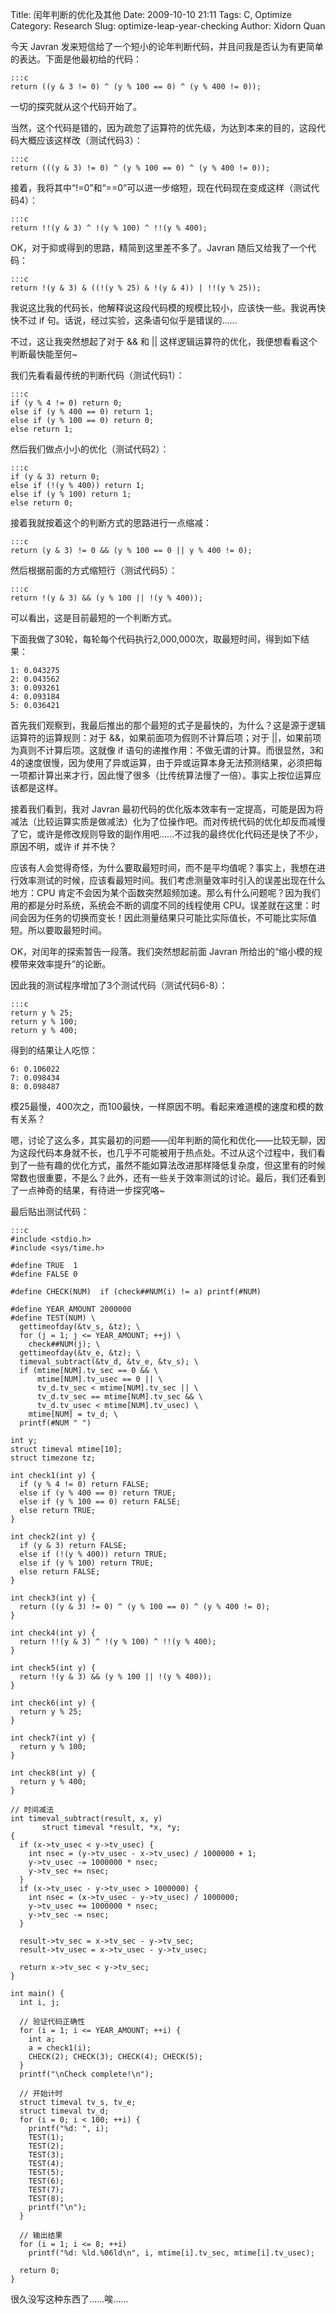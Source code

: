 Title: 闰年判断的优化及其他
Date: 2009-10-10 21:11
Tags: C, Optimize
Category: Research
Slug: optimize-leap-year-checking
Author: Xidorn Quan

今天 Javran 发来短信给了一个短小的论年判断代码，并且问我是否认为有更简单的表达。下面是他最初给的代码：

    :::c
    return ((y & 3 != 0) ^ (y % 100 == 0) ^ (y % 400 != 0));

一切的探究就从这个代码开始了。

当然，这个代码是错的，因为疏忽了运算符的优先级，为达到本来的目的，这段代码大概应该这样改（测试代码3）：

    :::c
    return (((y & 3) != 0) ^ (y % 100 == 0) ^ (y % 400 != 0));

接着，我将其中“!=0”和“==0”可以进一步缩短，现在代码现在变成这样（测试代码4）：

    :::c
    return !!(y & 3) ^ !(y % 100) ^ !!(y % 400);

OK，对于抑或得到的思路，精简到这里差不多了。Javran 随后又给我了一个代码：

    :::c
    return !(y & 3) & ((!(y % 25) & !(y & 4)) | !!(y % 25));

我说这比我的代码长，他解释说这段代码模的规模比较小，应该快一些。我说再快快不过 if 句。话说，经过实验，这条语句似乎是错误的……

不过，这让我突然想起了对于 && 和 || 这样逻辑运算符的优化，我便想看看这个判断最快能至何~

我们先看看最传统的判断代码（测试代码1）：

    :::c
    if (y % 4 != 0) return 0;
    else if (y % 400 == 0) return 1;
    else if (y % 100 == 0) return 0;
    else return 1;

然后我们做点小小的优化（测试代码2）：

    :::c
    if (y & 3) return 0;
    else if (!(y % 400)) return 1;
    else if (y % 100) return 1;
    else return 0;

接着我就按着这个的判断方式的思路进行一点缩减：

    :::c
    return (y & 3) != 0 && (y % 100 == 0 || y % 400 != 0);

然后根据前面的方式缩短行（测试代码5）：

    :::c
    return !(y & 3) && (y % 100 || !(y % 400));

可以看出，这是目前最短的一个判断方式。

下面我做了30轮，每轮每个代码执行2,000,000次，取最短时间，得到如下结果：

    1: 0.043275
    2: 0.043562
    3: 0.093261
    4: 0.093184
    5: 0.036421

首先我们观察到，我最后推出的那个最短的式子是最快的，为什么？这是源于逻辑运算符的运算规则：对于 &&，如果前面项为假则不计算后项；对于 ||，如果前项为真则不计算后项。这就像 if 语句的递推作用：不做无谓的计算。而很显然，3和4的速度很慢，因为使用了异或运算，由于异或运算本身无法预测结果，必须把每一项都计算出来才行，因此慢了很多（比传统算法慢了一倍）。事实上按位运算应该都是这样。

接着我们看到，我对 Javran 最初代码的优化版本效率有一定提高，可能是因为将减法（比较运算实质是做减法）化为了位操作吧。而对传统代码的优化却反而减慢了它，或许是修改规则导致的副作用吧……不过我的最终优化代码还是快了不少，原因不明，或许 if 并不快？

应该有人会觉得奇怪，为什么要取最短时间，而不是平均值呢？事实上，我想在进行效率测试的时候，应该看最短时间。我们考虑测量效率时引入的误差出现在什么地方：CPU 肯定不会因为某个函数突然超频加速。那么有什么问题呢？因为我们用的都是分时系统，系统会不断的调度不同的线程使用 CPU。误差就在这里：时间会因为任务的切换而变长！因此测量结果只可能比实际值长，不可能比实际值短。所以要取最短时间。

OK，对闰年的探索暂告一段落。我们突然想起前面 Javran 所给出的“缩小模的规模带来效率提升”的论断。

因此我的测试程序增加了3个测试代码（测试代码6-8）：

    :::c
    return y % 25;
    return y % 100;
    return y % 400;

得到的结果让人吃惊：

    6: 0.106022
    7: 0.098434
    8: 0.098487

模25最慢，400次之，而100最快，一样原因不明。看起来难道模的速度和模的数有关系？

嗯，讨论了这么多，其实最初的问题——闰年判断的简化和优化——比较无聊，因为这段代码本身就不长，也几乎不可能被用于热点处。不过从这个过程中，我们看到了一些有趣的优化方式，虽然不能如算法改进那样降低复杂度，但这里有的时候常数也很重要，不是么？此外，还有一些关于效率测试的讨论。最后，我们还看到了一点神奇的结果，有待进一步探究咯~

最后贴出测试代码：

    :::c
    #include <stdio.h>
    #include <sys/time.h>
     
    #define TRUE  1
    #define FALSE 0
     
    #define CHECK(NUM)  if (check##NUM(i) != a) printf(#NUM)
     
    #define YEAR_AMOUNT 2000000
    #define TEST(NUM) \
      gettimeofday(&tv_s, &tz); \
      for (j = 1; j <= YEAR_AMOUNT; ++j) \
        check##NUM(j); \
      gettimeofday(&tv_e, &tz); \
      timeval_subtract(&tv_d, &tv_e, &tv_s); \
      if (mtime[NUM].tv_sec == 0 && \
          mtime[NUM].tv_usec == 0 || \
          tv_d.tv_sec < mtime[NUM].tv_sec || \
          tv_d.tv_sec == mtime[NUM].tv_sec && \
          tv_d.tv_usec < mtime[NUM].tv_usec) \
        mtime[NUM] = tv_d; \
      printf(#NUM " ")
     
    int y;
    struct timeval mtime[10];
    struct timezone tz;
     
    int check1(int y) {
      if (y % 4 != 0) return FALSE;
      else if (y % 400 == 0) return TRUE;
      else if (y % 100 == 0) return FALSE;
      else return TRUE;
    }
     
    int check2(int y) {
      if (y & 3) return FALSE;
      else if (!(y % 400)) return TRUE;
      else if (y % 100) return TRUE;
      else return FALSE;
    }
     
    int check3(int y) {
      return ((y & 3) != 0) ^ (y % 100 == 0) ^ (y % 400 != 0);
    }
     
    int check4(int y) {
      return !!(y & 3) ^ !(y % 100) ^ !!(y % 400);
    }
     
    int check5(int y) {
      return !(y & 3) && (y % 100 || !(y % 400));
    }
     
    int check6(int y) {
      return y % 25;
    }
     
    int check7(int y) {
      return y % 100;
    }
     
    int check8(int y) {
      return y % 400;
    }
     
    // 时间减法
    int timeval_subtract(result, x, y)
           struct timeval *result, *x, *y;
    {
      if (x->tv_usec < y->tv_usec) {
        int nsec = (y->tv_usec - x->tv_usec) / 1000000 + 1;
        y->tv_usec -= 1000000 * nsec;
        y->tv_sec += nsec;
      }
      if (x->tv_usec - y->tv_usec > 1000000) {
        int nsec = (x->tv_usec - y->tv_usec) / 1000000;
        y->tv_usec += 1000000 * nsec;
        y->tv_sec -= nsec;
      }
     
      result->tv_sec = x->tv_sec - y->tv_sec;
      result->tv_usec = x->tv_usec - y->tv_usec;
     
      return x->tv_sec < y->tv_sec;
    }
     
    int main() {
      int i, j;
     
      // 验证代码正确性
      for (i = 1; i <= YEAR_AMOUNT; ++i) {
        int a;
        a = check1(i);
        CHECK(2); CHECK(3); CHECK(4); CHECK(5);
      }
      printf("\nCheck complete!\n");
     
      // 开始计时
      struct timeval tv_s, tv_e;
      struct timeval tv_d;
      for (i = 0; i < 100; ++i) {
        printf("%d: ", i);
        TEST(1);
        TEST(2);
        TEST(3);
        TEST(4);
        TEST(5);
        TEST(6);
        TEST(7);
        TEST(8);
        printf("\n");
      }
     
      // 输出结果
      for (i = 1; i <= 8; ++i)
        printf("%d: %ld.%06ld\n", i, mtime[i].tv_sec, mtime[i].tv_usec);
     
      return 0;
    }

很久没写这种东西了……唉……
